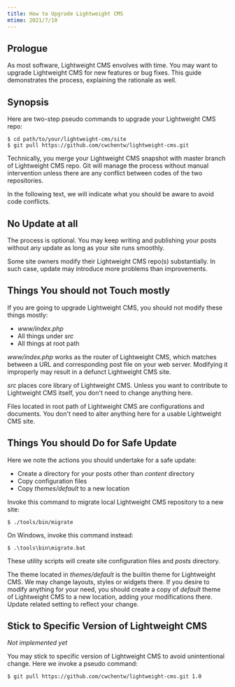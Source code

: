 ```yaml
---
title: How to Upgrade Lightweight CMS
mtime: 2021/7/10
---
```


## Prologue

As most software, Lightweight CMS envolves with time. You may want to upgrade Lightweight CMS for new features or bug fixes. This guide demonstrates the process, explaining the rationale as well.

## Synopsis

Here are two-step pseudo commands to upgrade your Lightweight CMS repo:

```shell
$ cd path/to/your/lightweight-cms/site
$ git pull https://github.com/cwchentw/lightweight-cms.git
```

Technically, you merge your Lightweight CMS snapshot with master branch of Lightweight CMS repo. Git will manage the process without manual intervention unless there are any conflict between codes of the two repositories.

In the following text, we will indicate what you should be aware to avoid code conflicts.

## No Update at all

The process is optional. You may keep writing and publishing your posts without any update as long as your site runs smoothly.

Some site owners modify their Lightweight CMS repo(s) substantially. In such case, update may introduce more problems than improvements.

## Things You should not Touch mostly

If you are going to upgrade Lightweight CMS, you should not modify these things mostly:

* *www/index.php*
* All things under *src*
* All things at root path

*www/index.php* works as the router of Lightweight CMS, which matches between a URL and corresponding post file on your web server. Modifying it improperly may result in a defunct Lightweight CMS site.

*src* places core library of Lightweight CMS. Unless you want to contribute to Lightweight CMS itself, you don't need to change anything here.

Files located in root path of Lightweight CMS are configurations and documents. You don't need to alter anything here for a usable Lightweight CMS site.

## Things You should Do for Safe Update

Here we note the actions you should undertake for a safe update:

* Create a directory for your posts other than *content* directory
* Copy configuration files
* Copy *themes/default* to a new location

Invoke this command to migrate local Lightweight CMS repository to a new site:

```shell
$ ./tools/bin/migrate
```

On Windows, invoke this command instead:

```shell
$ .\tools\bin\migrate.bat
```

These utility scripts will create site configuration files and *posts* directory.

The theme located in *themes/default* is the builtin theme for Lightweight CMS. We may change layouts, styles or widgets there. If you desire to modify anything for your need, you should create a copy of *default* theme of Lightweight CMS to a new location, adding your modifications there. Update related setting to reflect your change.

## Stick to Specific Version of Lightweight CMS

*Not implemented yet*

You may stick to specific version of Lightweight CMS to avoid unintentional change. Here we invoke a pseudo command:

```shell
$ git pull https://github.com/cwchentw/lightweight-cms.git 1.0
```
